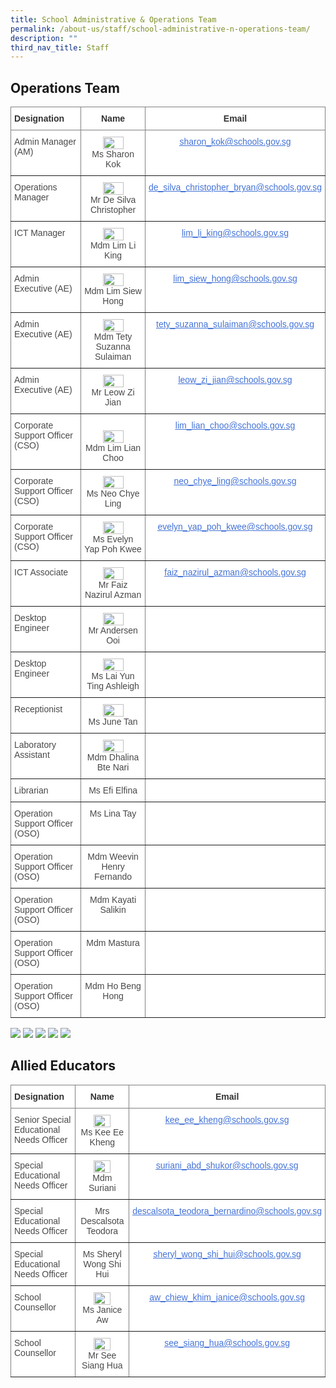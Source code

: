 ```yaml
---
title: School Administrative & Operations Team
permalink: /about-us/staff/school-administrative-n-operations-team/
description: ""
third_nav_title: Staff
---
```

## Operations Team

<style type="text/css">
.tg  {border-collapse:collapse;border-spacing:0;}
.tg td{border-color:black;border-style:solid;border-width:1px;font-family:Arial, sans-serif;font-size:14px;
  overflow:hidden;padding:10px 5px;word-break:normal;}
.tg th{border-color:black;border-style:solid;border-width:1px;font-family:Arial, sans-serif;font-size:14px;
  font-weight:normal;overflow:hidden;padding:10px 5px;word-break:normal;}
.tg .tg-rx9b{background-color:#FFF;border-color:inherit;color:#323232;font-weight:bold;text-align:left;vertical-align:top}
.tg .tg-acgv{background-color:#FFF;border-color:inherit;color:#484848;text-align:left;vertical-align:top}
.tg .tg-nbj5{background-color:#FFF;border-color:inherit;text-align:center;vertical-align:top}
.tg .tg-4z3p{background-color:#FFF;border-color:inherit;color:#4372D6;text-align:center;text-decoration:underline;vertical-align:top
  }
</style>
<table class="tg">
<thead>
  <tr>
    <th class="tg-rx9b"><span style="font-weight:700;font-style:normal;text-decoration:none;color:#323232;background-color:transparent">Designation</span></th>
    <th style="text-align: center;" class="tg-rx9b"><span style="font-weight:700;font-style:normal;text-decoration:none;color:#323232;background-color:transparent">Name</span></th>
    <th style="text-align: center;" class="tg-rx9b"><span style="font-weight:700;font-style:normal;text-decoration:none;color:#323232;background-color:transparent">Email</span></th>
  </tr>
</thead>
<tbody>
  <tr>
    <td class="tg-acgv"><span style="font-weight:400;font-style:normal;text-decoration:none;color:#484848;background-color:transparent">Admin Manager (AM)</span></td>
    <td class="tg-nbj5"> <img style="width:60%" src="/images/130)%20Ms%20Sharon%20Chantale%20Kok%20Yeng%20Ling.jpeg" align="center"><span style="font-weight:400;font-style:normal;text-decoration:none;color:#484848;background-color:transparent"><br>Ms Sharon Kok</span></td>
    <td class="tg-4z3p"><a href="sharon_kok@schools.gov.sg"><span style="font-weight:400;font-style:normal;text-decoration:underline;color:#4372D6;background-color:transparent">sharon_kok@schools.gov.sg </span></a></td>
  </tr>
  <tr>
    <td class="tg-acgv"><span style="font-weight:400;font-style:normal;text-decoration:none;color:#484848;background-color:transparent">Operations Manager</span></td>
    <td class="tg-nbj5"><img style="width:60%" src="/images/115)%20MR%20DE%20SILVA%20CHRISTOPHER%20BRYAN.jpeg" align="center"><span style="font-weight:400;font-style:normal;text-decoration:none;color:#484848;background-color:transparent"><br>Mr De Silva Christopher</span></td>
    <td class="tg-4z3p"><a href="de_silva_christopher_bryan@schools.gov.sg"><span style="font-weight:400;font-style:normal;text-decoration:underline;color:#4372D6;background-color:transparent">de_silva_christopher_bryan@schools.gov.sg</span></a></td>
  </tr>
  <tr>
    <td class="tg-acgv"><span style="font-weight:400;font-style:normal;text-decoration:none;color:#484848;background-color:transparent">ICT Manager</span></td>
    <td class="tg-nbj5"><span style="color:#484848;background-color:transparent"><img style="width:60%" src="/images/Li%20King.png" align="center"></span><br><span style="color:#484848;background-color:transparent">Mdm Lim Li King</span><br></td>
    <td class="tg-4z3p"><a href="lim_li_king@schools.gov.sg"><span style="font-weight:400;font-style:normal;text-decoration:underline;color:#4372D6;background-color:transparent">lim_li_king@schools.gov.sg  </span></a></td>
  </tr>
  <tr>
    <td class="tg-acgv"><span style="font-weight:400;font-style:normal;text-decoration:none;color:#484848;background-color:transparent">Admin Executive (AE)</span></td>
    <td class="tg-nbj5"><img style="width:60%" src="/images/147%20Mdm%20Liew%20Siew%20Hong%20Alicia.jpeg" align="center"><br><span style="font-weight:400;font-style:normal;text-decoration:none;color:#484848;background-color:transparent">Mdm Lim Siew Hong</span></td>
    <td class="tg-4z3p"><a href="lim_siew_hong@schools.gov.sg"><span style="font-weight:400;font-style:normal;text-decoration:underline;color:#4372D6;background-color:transparent">lim_siew_hong@schools.gov.sg</span></a></td>
  </tr>
  <tr>
    <td class="tg-acgv"><span style="font-weight:400;font-style:normal;text-decoration:none;color:#484848;background-color:transparent">Admin Executive (AE)</span></td>
    <td class="tg-nbj5"><span style="color:#484848;background-color:transparent"><img style="width:60%" src="/images/138)%20Mdm%20Tety%20Suzanna%20Binte%20Sulaiman.jpeg" align="center"></span><br><span style="color:#484848;background-color:transparent">Mdm Tety Suzanna Sulaiman</span><br></td>
    <td class="tg-4z3p"><a href="tety_suzanna_sulaiman@schools.gov.sg"><span style="font-weight:400;font-style:normal;text-decoration:underline;color:#4372D6;background-color:transparent">tety_suzanna_sulaiman@schools.gov.sg</span></a></td>
  </tr>
  <tr>
    <td class="tg-acgv"><span style="font-weight:400;font-style:normal;text-decoration:none;color:#484848;background-color:transparent">Admin Executive (AE)</span></td>
    <td class="tg-nbj5"><img style="width:60%" src="/images/141)%20Mr%20Leow%20Zi%20Jian.jpeg" align="center"><br><span style="font-weight:400;font-style:normal;text-decoration:none;color:#484848;background-color:transparent">Mr Leow Zi Jian </span></td>
    <td class="tg-4z3p"><a href="leow_zi_jian@schools.gov.sg"><span style="font-weight:400;font-style:normal;text-decoration:underline;color:#4372D6;background-color:transparent">leow_zi_jian@schools.gov.sg</span></a></td>
  </tr>
  <tr>
    <td class="tg-acgv"><span style="font-weight:400;font-style:normal;text-decoration:none;color:#484848;background-color:transparent">Corporate Support Officer (CSO)</span></td>
    <td class="tg-nbj5"><br><img style="width:60%" src="/images/95)%20MDM%20LIM%20LIAN%20CHOO.jpeg" align="center"><br><span style="font-weight:400;font-style:normal;text-decoration:none;color:#484848;background-color:transparent">Mdm Lim Lian Choo</span></td>
    <td class="tg-4z3p"><a href="lim_lian_choo@schools.gov.sg"><span style="font-weight:400;font-style:normal;text-decoration:underline;color:#4372D6;background-color:transparent">lim_lian_choo@schools.gov.sg</span></a></td>
  </tr>
  <tr>
    <td class="tg-acgv"><span style="font-weight:400;font-style:normal;text-decoration:none;color:#484848;background-color:transparent">Corporate Support Officer (CSO)</span></td>
    <td class="tg-nbj5"><img style="width:60%" src="/images/125%20Mdm%20Neo%20Chye%20Ling.jpg" align="center"><br><span style="font-weight:400;font-style:normal;text-decoration:none;color:#484848;background-color:transparent">Ms Neo Chye Ling</span></td>
    <td class="tg-4z3p"><a href="neo_chye_ling@schools.gov.sg"><span style="font-weight:400;font-style:normal;text-decoration:underline;color:#4372D6;background-color:transparent">neo_chye_ling@schools.gov.sg</span></a></td>
  </tr>
  <tr>
    <td class="tg-acgv"><span style="font-weight:400;font-style:normal;text-decoration:none;color:#484848;background-color:transparent">Corporate Support Officer (CSO)</span></td>
    <td class="tg-nbj5"><img style="width:60%" src="/images/135)%20Mdm%20Evelyn%20Yap%20Poh%20Kwee.jpeg" align="center"><br><span style="font-weight:400;font-style:normal;text-decoration:none;color:#484848;background-color:transparent">Ms Evelyn Yap Poh Kwee</span></td>
    <td class="tg-4z3p"><a href="evelyn_yap_poh_kwee@schools.gov.sg"><span style="font-weight:400;font-style:normal;text-decoration:underline;color:#4372D6;background-color:transparent">evelyn_yap_poh_kwee@schools.gov.sg</span></a></td>
  </tr>
  <tr>
    <td class="tg-acgv"><span style="font-weight:400;font-style:normal;text-decoration:none;color:#484848;background-color:transparent"> ICT Associate</span></td>
    <td class="tg-nbj5"><img style="width:60%" src="/images/Faiz%20Nazirul.jpeg" align="center"><br><span style="font-weight:400;font-style:normal;text-decoration:none;color:#484848;background-color:transparent">Mr Faiz Nazirul Azman </span></td>
    <td class="tg-4z3p"><a href="faiz_nazirul_azman@schools.gov.sg"><span style="font-weight:400;font-style:normal;text-decoration:underline;color:#4372D6;background-color:transparent">faiz_nazirul_azman@schools.gov.sg</span></a></td>
  </tr>
  <tr>
    <td class="tg-acgv"><span style="font-weight:400;font-style:normal;text-decoration:none;color:#484848;background-color:transparent">Desktop Engineer</span></td>
    <td class="tg-nbj5"><img style="width:60%" src="/images/School%20Admin%20&amp;%20Ops/mr%20andersen%20.jpg" align="center"><br><span style="font-weight:400;font-style:normal;text-decoration:none;color:#484848;background-color:transparent">Mr Andersen Ooi</span></td>
		<td class="tg-nbj5"><span style="font-weight:400;font-style:normal;text-decoration:none;color:#484848;background-color:transparent"></span></td>
  </tr>
  <tr>
    <td class="tg-acgv"><span style="font-weight:400;font-style:normal;text-decoration:none;color:#484848;background-color:transparent">Desktop Engineer</span></td>
    <td class="tg-nbj5"><img style="width:60%" src="/images/School%20Admin%20&amp;%20Ops/miss%20ashleigh%20lai.jpg" align="center"><br><span style="font-weight:400;font-style:normal;text-decoration:none;color:#484848;background-color:transparent">Ms Lai Yun Ting Ashleigh</span></td>
		<td class="tg-nbj5"><span style="font-weight:400;font-style:normal;text-decoration:none;color:#484848;background-color:transparent"></span></td>
  </tr>
  <tr>
    <td class="tg-acgv"><span style="font-weight:400;font-style:normal;text-decoration:none;color:#484848;background-color:transparent">Receptionist</span></td>
    <td class="tg-nbj5"><img style="width:60%" src="/images/School%20Admin%20&amp;%20Ops/ms%20june%20tan.jpg" align="center"><br><span style="font-weight:400;font-style:normal;text-decoration:none;color:#484848;background-color:transparent">Ms June Tan</span></td>
		<td class="tg-nbj5"><span style="font-weight:400;font-style:normal;text-decoration:none;color:#484848;background-color:transparent"></span></td>
  </tr>
	<tr>
    <td class="tg-acgv"><span style="font-weight:400;font-style:normal;text-decoration:none;color:#484848;background-color:transparent">Laboratory Assistant</span></td>
    <td class="tg-nbj5"><img style="width:60%" src="/images/School%20Admin%20&amp;%20Ops/mdm%20dhalina%20.jpg" align="center"><br><span style="font-weight:400;font-style:normal;text-decoration:none;color:#484848;background-color:transparent">Mdm Dhalina Bte Nari</span></td>
		<td class="tg-nbj5"><span style="font-weight:400;font-style:normal;text-decoration:none;color:#484848;background-color:transparent"></span></td>
  </tr>
	<tr>
    <td class="tg-acgv"><span style="font-weight:400;font-style:normal;text-decoration:none;color:#484848;background-color:transparent">Librarian</span></td>
    <td class="tg-nbj5"><span style="font-weight:400;font-style:normal;text-decoration:none;color:#484848;background-color:transparent">Ms Efi Elfina</span></td>
		<td class="tg-nbj5"><span style="font-weight:400;font-style:normal;text-decoration:none;color:#484848;background-color:transparent"></span></td>
  </tr>
	<tr>
    <td class="tg-acgv"><span style="font-weight:400;font-style:normal;text-decoration:none;color:#484848;background-color:transparent">Operation Support Officer (OSO)</span></td>
    <td class="tg-nbj5"><span style="font-weight:400;font-style:normal;text-decoration:none;color:#484848;background-color:transparent">Ms Lina Tay</span></td>
		<td class="tg-nbj5"><span style="font-weight:400;font-style:normal;text-decoration:none;color:#484848;background-color:transparent"></span></td>
  </tr>
	<tr>
    <td class="tg-acgv"><span style="font-weight:400;font-style:normal;text-decoration:none;color:#484848;background-color:transparent">Operation Support Officer (OSO)</span></td>
    <td class="tg-nbj5"><span style="font-weight:400;font-style:normal;text-decoration:none;color:#484848;background-color:transparent">Mdm Weevin Henry Fernando</span>
		</td><td class="tg-nbj5"><span style="font-weight:400;font-style:normal;text-decoration:none;color:#484848;background-color:transparent"></span></td>
  </tr>
	<tr>
    <td class="tg-acgv"><span style="font-weight:400;font-style:normal;text-decoration:none;color:#484848;background-color:transparent">Operation Support Officer (OSO)</span></td>
    <td class="tg-nbj5"><span style="font-weight:400;font-style:normal;text-decoration:none;color:#484848;background-color:transparent">Mdm Kayati Salikin</span></td>
		<td class="tg-nbj5"><span style="font-weight:400;font-style:normal;text-decoration:none;color:#484848;background-color:transparent"></span></td>
  </tr>
	<tr>
    <td class="tg-acgv"><span style="font-weight:400;font-style:normal;text-decoration:none;color:#484848;background-color:transparent">Operation Support Officer (OSO)</span></td>
    <td class="tg-nbj5"><span style="font-weight:400;font-style:normal;text-decoration:none;color:#484848;background-color:transparent">Mdm Mastura</span></td>
		<td class="tg-nbj5"><span style="font-weight:400;font-style:normal;text-decoration:none;color:#484848;background-color:transparent"></span></td>
  </tr>
	<tr>
    <td class="tg-acgv"><span style="font-weight:400;font-style:normal;text-decoration:none;color:#484848;background-color:transparent">Operation Support Officer (OSO)</span></td>
    <td class="tg-nbj5"><span style="font-weight:400;font-style:normal;text-decoration:none;color:#484848;background-color:transparent">Mdm Ho Beng Hong</span></td>
		<td class="tg-nbj5"><span style="font-weight:400;font-style:normal;text-decoration:none;color:#484848;background-color:transparent"></span></td>
  </tr>
</tbody>
</table>



![](/images/School%20Admin%20&amp;%20Ops/miss%20efi%20elfina%20.jpg)
![](/images/School%20Admin%20&amp;%20Ops/ms%20lina%20tay.jpg)
![](/images/School%20Admin%20&amp;%20Ops/mdm%20weevin%20.jpg)
![](/images/School%20Admin%20&amp;%20Ops/mdm%20kayati%20.jpg)
![](/images/School%20Admin%20&amp;%20Ops/mdm%20masturah.jpg)


## Allied Educators 

<style type="text/css">
.tg  {border-collapse:collapse;border-spacing:0;}
.tg td{border-color:black;border-style:solid;border-width:1px;font-family:Arial, sans-serif;font-size:14px;
  overflow:hidden;padding:10px 5px;word-break:normal;}
.tg th{border-color:black;border-style:solid;border-width:1px;font-family:Arial, sans-serif;font-size:14px;
  font-weight:normal;overflow:hidden;padding:10px 5px;word-break:normal;}
.tg .tg-rx9b{background-color:#FFF;border-color:inherit;color:#323232;font-weight:bold;text-align:left;vertical-align:top}
.tg .tg-acgv{background-color:#FFF;border-color:inherit;color:#484848;text-align:left;vertical-align:top}
.tg .tg-nbj5{background-color:#FFF;border-color:inherit;text-align:center;vertical-align:top}
.tg .tg-4z3p{background-color:#FFF;border-color:inherit;color:#4372D6;text-align:center;text-decoration:underline;vertical-align:top
  }
</style>
<table class="tg">
<thead>
  <tr>
    <th class="tg-rx9b"><span style="font-weight:700;font-style:normal;text-decoration:none;color:#323232;background-color:transparent">Designation</span></th>
    <th style="text-align: center;" class="tg-rx9b"><span style="font-weight:700;font-style:normal;text-decoration:none;color:#323232;background-color:transparent">Name</span></th>
    <th style="text-align: center;" class="tg-rx9b"><span style="font-weight:700;font-style:normal;text-decoration:none;color:#323232;background-color:transparent">Email</span></th>
  </tr>
</thead>
<tbody>
  <tr>
    <td class="tg-acgv"><span style="font-weight:400;font-style:normal;text-decoration:none;color:#484848;background-color:transparent">Senior Special Educational Needs Officer</span></td>
    <td class="tg-nbj5"> <img style="width:60%" src="/images/134)%20Ms%20Kee%20Ee%20Kheng.jpeg" align="center"><span style="font-weight:400;font-style:normal;text-decoration:none;color:#484848;background-color:transparent"><br>Ms Kee Ee Kheng</span></td>
    <td class="tg-4z3p"><a href="kee_ee_kheng@schools.gov.sg"><span style="font-weight:400;font-style:normal;text-decoration:underline;color:#4372D6;background-color:transparent">kee_ee_kheng@schools.gov.sg </span></a></td>
  </tr>
  <tr>
    <td class="tg-acgv"><span style="font-weight:400;font-style:normal;text-decoration:none;color:#484848;background-color:transparent">Special Educational Needs Officer</span></td>
    <td class="tg-nbj5"><img style="width:60%" src="/images/155)%20Mdm%20Suriani%20Bte%20Abd%20Shukor.jpeg" align="center"><span style="font-weight:400;font-style:normal;text-decoration:none;color:#484848;background-color:transparent"><br>Mdm Suriani</span></td>
    <td class="tg-4z3p"><a href="suriani_abd_shukor@schools.gov.sg"><span style="font-weight:400;font-style:normal;text-decoration:underline;color:#4372D6;background-color:transparent">suriani_abd_shukor@schools.gov.sg</span></a></td>
  </tr>
  <tr>
    <td class="tg-acgv"><span style="font-weight:400;font-style:normal;text-decoration:none;color:#484848;background-color:transparent">Special Educational Needs Officer</span></td>
    <td class="tg-nbj5"><span style="color:#484848;background-color:transparent"></span><span style="color:#484848;background-color:transparent">Mrs Descalsota Teodora</span><br></td>
    <td class="tg-4z3p"><a href="descalsota_teodora_bernardino@schools.gov.sg"><span style="font-weight:400;font-style:normal;text-decoration:underline;color:#4372D6;background-color:transparent">descalsota_teodora_bernardino@schools.gov.sg</span></a></td>
  </tr>
  <tr>
    <td class="tg-acgv"><span style="font-weight:400;font-style:normal;text-decoration:none;color:#484848;background-color:transparent">Special Educational Needs Officer</span></td>
    <td class="tg-nbj5"><span style="font-weight:400;font-style:normal;text-decoration:none;color:#484848;background-color:transparent">Ms Sheryl Wong Shi Hui</span></td>
    <td class="tg-4z3p"><a href="lim_siew_hong@schools.gov.sg"><span style="font-weight:400;font-style:normal;text-decoration:underline;color:#4372D6;background-color:transparent">sheryl_wong_shi_hui@schools.gov.sg</span></a></td>
  </tr>
  <tr>
    <td class="tg-acgv"><span style="font-weight:400;font-style:normal;text-decoration:none;color:#484848;background-color:transparent">School Counsellor</span></td>
    <td class="tg-nbj5"><span style="color:#484848;background-color:transparent"><img style="width:60%" src="/images/128)%20Ms%20Janice%20Aw%20Chiew%20Khim.jpeg" align="center"></span><br><span style="color:#484848;background-color:transparent">Ms Janice Aw</span><br></td>
    <td class="tg-4z3p"><a href="tety_suzanna_sulaiman@schools.gov.sg"><span style="font-weight:400;font-style:normal;text-decoration:underline;color:#4372D6;background-color:transparent">aw_chiew_khim_janice@schools.gov.sg</span></a></td>
  </tr>
  <tr>
    <td class="tg-acgv"><span style="font-weight:400;font-style:normal;text-decoration:none;color:#484848;background-color:transparent">School Counsellor</span></td>
    <td class="tg-nbj5"><img style="width:60%" src="/images/Siang%20Hua.jpeg" align="center"><br><span style="font-weight:400;font-style:normal;text-decoration:none;color:#484848;background-color:transparent">Mr See Siang Hua </span></td>
    <td class="tg-4z3p"><a href="leow_zi_jian@schools.gov.sg"><span style="font-weight:400;font-style:normal;text-decoration:underline;color:#4372D6;background-color:transparent">see_siang_hua@schools.gov.sg</span></a></td>
  </tr>
</tbody>
</table>